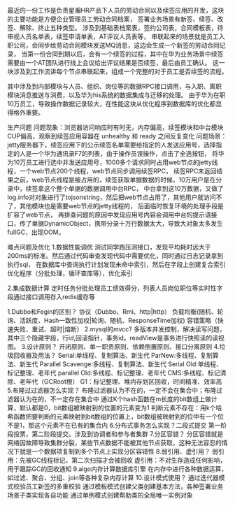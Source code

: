 最近的一份工作是负责星瀚HR产品下人员的劳动合同以及续签应用的开发，这块的主要功能是方便企业管理员工劳动合同档案，
签署业务场景有新签、续签、改签、解除、终止五种类型。
涉及到基础表档案表，签约公司表，合同模板表，待审视人员名单表，续签申请单表，AT评议人员表等，
串联起来的场景就是员工入职公司，会同步给劳动合同模块发送MQ消息，这边会生成一个新签的劳动合同记录，
当第一份合同到期以后，会有一个续签的过程，其中在华为业务场景中续签需要由一个AT团队进行线上会议给出评议结果是否续签，最后由员工确认。
这一块涉及到工作流讲每个节点串联起来，组成一个完整的对于员工是否续签的流程。

其中涉及到内部模块与人员、组织、岗位等的数据RPC接口调用，与入职、离职模块消息推送与消费，以及华为his系统的数据集成与迁移的处理。
由于华为在职10万员工，导致操作数据记录较大，在性能这块从优化程序到数据库的优化都显得格外重要。

生产问题
问题现象：浏览器访问响应时有时无，内存偏高，续签模块和中台模块CUP偏高，观察到续签应用容器在 unhealthy 和 ready 之间反复变化
问题场景：jetty服务器下，续签应用下的公示续签名单需要给指定的人发送应用号，选择指定的人是一个华为通讯录F7的列表，由于操作员误操作，点击了全选按钮，
将华为10万员工进行选中并发送应用号，1000多个请求同时占用web节点的jetty线程，一个web节点200个线程，web节点同步调用续签RPC，
续签RPC未返回结果之前，web节点线程是被占用的，续签获取单据数据的时候，10万用户是在分录中，续签拿这个整个单据的数据调用中台RPC，
中台拿到这10万数据，又做了log.info对对象进行了tojsonstring，然后把web节点占用了，其他用户就访问不了，其他模块也是需要web节点的jetty线程的，
后面临时恢复环境的处理手段是扩容了web节点，
再排查问题的原因中发现应用号内容会调用中台的提示语接口，传了单据DynamicObject，携带分录十万行数据太大，导致大对象太多发生fullGC，出现OOM。


难点问题及优化
1.数据性能调优
测试同学跑压测接口，发现平均耗时远大于200ms的标准。然后通过代码审查发现代码中需要优化，同时通过日志记录拿到执行sql，
在数据库中查询执行计划发现未命中索引，然后在字段上创建复合索引
优化程序（分批处理，循环查库等），优化索引

2.集成数据计算
定时任务分批处理员工绩效得分，列表人员岗位职位等实时性字段通过接口调用存入redis缓存等


1.Dubbo和Fegin的区别？
    协议（Dubbo、Rmi、http|http）
    负载均衡(随机、轮询、活跃度、Hash一致性加权|轮询、随机、ResponseTime加权)
    容错策略（快速失败、重试、超时|熔断）
2.mysql的mvcc?
    多版本并发控制，解决读写问题，其中三个隐藏字段，行id,回滚指针，事务id。readView是事务进行快照读的读视图。
3.设计原则？
    开闭原则、单一职责原则、依赖倒置原则、接口分离原则
4.垃圾回收器及用法？
    Serial:单线程、复制算法、新生代
    ParNew:多线程、复制算法、新生代
    Parallel Scavenge:多线程、复制算法、新生代
    Serial Old:单线程、标记整理、老年代
    parallel Old:多线程、标记整理、老年代
    CMS:多线程、标记清除、老年代（GCRoot根）
    G1：标记整理、堆内存划区回收，时间精准、效率高
5.布隆过过滤器怎么实现？
    布隆过滤器认为不在的，一定不会在集合中；布隆过滤器认为在的，不一定存在集合中
    通过K个hash函数在m长度的bit数组上做计算，默认都是0，bit数组被映射到的位置的元素变为1
    判断元素不存在：用k个哈希函数把要判断的元素映射到bit数组的位置上，bit数组被映射到的位中有一个位不是1，那这个元素不在已有的集合内
6.分布式事务怎么实现？二段式提交
    第一阶段投票，第二阶段提交。涉及到协调者和参与者集群
7.分区容错？
    分区容错就是网络因故障导致集群分裂，某些节点数据不能被其他节点获取，这种无法容忍的情况下就是一个数据项复制到多个节点上实现分区容错性
8.弱引用、虚引用？
    弱引用：先被GC线程标记，第二次扫描才会被回收
    虚引用：不对生存造成任何影响，用于跟踪GC的回收通知
9.algo内存计算数据库引擎
    在内存中进行各种数据运算，如过滤、聚合、分组、join等各种复杂内存计算
10.设计模式使用？
    通过迭代器模式校验员工新签的多重校验
    通过模板模式创建父类创建基本方法，各种签署业务场景子类实现各自功能
    通过单例模式创建帮助类的全局唯一实例对象

